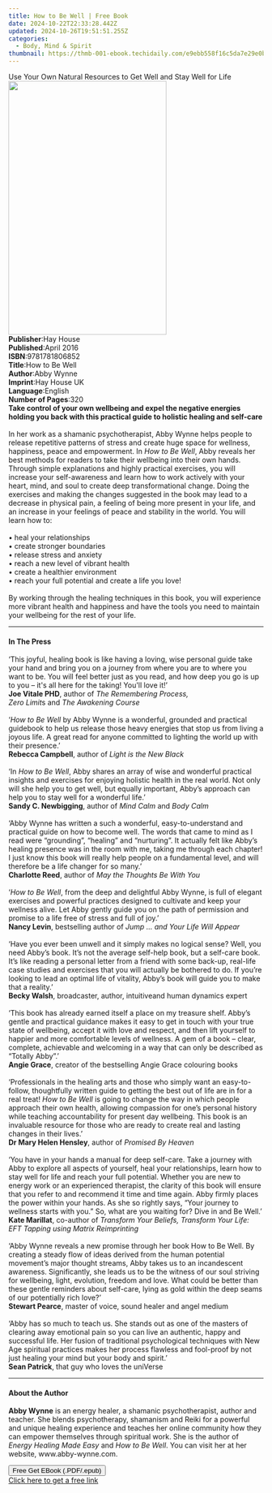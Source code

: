 ```yaml
---
title: How to Be Well | Free Book
date: 2024-10-22T22:33:28.442Z
updated: 2024-10-26T19:51:51.255Z
categories:
  - Body, Mind & Spirit
thumbnail: https://thmb-001-ebook.techidaily.com/e9ebb558f16c5da7e29e0b2fd0b6406c7eeaba7ec130c303642d63e1e5b6120b.jpg
---
```

<main id="book-container">
  <div class="flex flex-col">
    <div class="book-brief flex-1 py-6 px-4 sm:p-6 md:py-10 md:px-8">
      <!-- brief-->
      <div class="book-brief-main">
        Use Your Own Natural Resources to Get Well and Stay Well for Life
      </div>
    </div>
    <div
      class="book-meta-info flex-1 grid gap-4 col-start-1 col-end-3 row-start-1 sm:mb-6 sm:grid-cols-4 lg:gap-6 lg:col-start-2 lg:row-end-6 lg:row-span-6 lg:mb-0"
    >
      <div
        class="book-meta-info-left place-content-center mt-4 p-4 text-sm leading-6 col-start-2 col-span-2 dark:text-slate-400"
      >
        <img
          class="w-full h-500 object-cover rounded-lg sm:h-255 sm:col-span-2 lg:col-span-full"
          src="https://img-001-ebook.techidaily.com/ddaebbb5909110790977430ec57c661080f7cb68b14f133667c4c29404fa281c.jpg"
          alt=""
          width="312"
          height="500"
        />
      </div>
      <div
        class="book-meta-info-right mt-2 col-start-1 row-start-2 col-span-3 self-center"
      >
        <!-- meta data  -->
        <div class="flex flex-col px-4 md:px-8">
          <div class="flex-1">
            <strong>Publisher</strong>:<span class="px-2">Hay House</span>
          </div>
          <div class="flex-1">
            <strong>Published</strong>:<span class="px-2">April 2016</span>
          </div>
          <div class="flex-1">
            <strong>ISBN</strong>:<span class="px-2">9781781806852</span>
          </div>
          <div class="flex-1">
            <strong>Title</strong>:<span class="px-2">How to Be Well</span>
          </div>
          <div class="flex-1">
            <strong>Author</strong>:<span class="px-2">Abby Wynne</span>
          </div>
          <div class="flex-1">
            <strong>Imprint</strong>:<span class="px-2">Hay House UK</span>
          </div>
          <div class="flex-1">
            <strong>Language</strong>:<span class="px-2">English</span>
          </div>
          <div class="flex-1">
            <strong>Number of Pages</strong>:<span class="px-2">320</span>
          </div>
        </div>
      </div>
    </div>
    <div class="book-description flex-1 py-6 px-4 sm:p-6 md:py-10 md:px-8">
      <div class="book-description-main">
        <div accordion-content="" id="description">
          <b
            >Take control of your own wellbeing and expel the negative energies
            holding you back with this practical guide to holistic healing and
            self-care </b
          ><br />
          &nbsp;<br />
          In her work as a shamanic psychotherapist, Abby Wynne helps people to
          release repetitive patterns of stress and create huge space for
          wellness, happiness, peace and empowerment. In&nbsp;<i
            >How to Be Well</i
          >, Abby reveals her best methods for readers to take their wellbeing
          into their own hands. Through simple explanations and highly practical
          exercises, you will increase your self-awareness and learn how to work
          actively with your heart, mind, and soul to create deep
          transformational change. Doing the exercises and making the changes
          suggested in the book may lead to a decrease in physical pain, a
          feeling of being more present in your life, and an increase in your
          feelings of peace and stability in the world. You will learn how
          to:<br /><br />
          • heal your relationships<br />
          •&nbsp;create stronger boundaries<br />
          •&nbsp;release stress and anxiety<br />
          •&nbsp;reach a new level of vibrant health<br />
          •&nbsp;create a healthier environment<br />
          •&nbsp;reach your full potential and create a life you love!<br /><br />
          By working through the healing techniques in this book, you will
          experience more vibrant health and happiness and have the tools you
          need to maintain your wellbeing for the rest of your life.
        </div>
        <div class="accordion-fader"></div>
      </div>
    </div>
    <div class="book-excerpts flex-1 py-6 px-4 sm:p-6 md:py-10 md:px-8">
      <!-- excerpts-->
      <div class="book-excerpts-main">
        <hr />
        <h4 class="placeholder placeholder-heading">
          <span>In The Press</span>
        </h4>
        <p>
          ‘This joyful, healing book is like having a loving, wise personal
          guide take your hand and bring you on a journey from where you are to
          where you want to be. You will feel better just as you read, and how
          deep you go is up to you – it's all here for the taking! You'll love
          it!’<br /><b>Joe Vitale&nbsp;PHD</b>, author&nbsp;of&nbsp;<i
            >The&nbsp;Remembering Process, Zero&nbsp;Limit</i
          >s&nbsp;and&nbsp;<i>The&nbsp;Awakening&nbsp;Course</i><br /><br />‘<i
            >How to Be Well</i
          >&nbsp;by Abby Wynne is a wonderful, grounded and practical guidebook
          to help us release those heavy energies that stop us from living a
          joyous life. A great read for anyone committed to lighting the world
          up with their presence.’&nbsp;<br /><b>Rebecca&nbsp;Campbell</b>,
          author&nbsp;of&nbsp;<i>Light&nbsp;is&nbsp;the&nbsp;New&nbsp;Black</i
          ><br /><br />‘In&nbsp;<i>How to Be Well</i>, Abby shares an array of
          wise and wonderful practical insights and exercises for enjoying
          holistic health in the real world. Not only will she help you to get
          well, but equally important, Abby’s approach can help you to stay well
          for a wonderful life.’<br /><b>Sandy&nbsp;C. Newbigging</b>,
          author&nbsp;of&nbsp;<i>Mind Calm&nbsp;</i>and&nbsp;<i
            >Body Calm&nbsp;</i
          ><br /><br />‘Abby Wynne has written a such a wonderful,
          easy-to-understand and practical guide on how to become well. The
          words that came to mind as I read were “grounding”, “healing” and
          “nurturing”. It actually felt like Abby’s healing presence was in the
          room with me, taking me through each chapter! I just know this book
          will really help people on a fundamental level, and will therefore be
          a life changer for so many.’<br /><b>Charlotte&nbsp;Reed</b>,
          author&nbsp;of&nbsp;<i
            >May&nbsp;the&nbsp;Thoughts&nbsp;Be&nbsp;With&nbsp;You</i
          ><br /><br />‘<i>How to Be Well</i>, from the deep and delightful Abby
          Wynne, is full of elegant exercises and powerful practices designed to
          cultivate and keep your wellness alive. Let Abby gently guide you on
          the path of permission and promise to a life free of stress and full
          of joy.’&nbsp;<br /><b>Nancy&nbsp;Levin</b>,
          bestselling&nbsp;author&nbsp;of&nbsp;<i
            >Jump&nbsp;... and&nbsp;Your&nbsp;Life&nbsp;Will&nbsp;Appear</i
          ><br /><br />‘Have you ever been unwell and it simply makes no logical
          sense? Well, you need Abby’s book. It’s not the average self-help
          book, but a self-care book. It’s like reading a personal letter from a
          friend with some back-up, real-life case studies and exercises that
          you will actually be bothered to do. If you’re looking to lead an
          optimal life of vitality, Abby’s book will guide you to make that a
          reality.’&nbsp;<br /><b>Becky&nbsp;Walsh</b>, broadcaster, author,
          intuitiveand&nbsp;human&nbsp;dynamics expert<br /><br />‘This book has
          already earned itself a place on my treasure shelf. Abby’s gentle and
          practical guidance makes it easy to get in touch with your true state
          of wellbeing, accept it with love and respect, and then lift yourself
          to happier and more comfortable levels of wellness. A gem of a book –
          clear, complete, achievable and welcoming in a way that can only be
          described as “Totally Abby”.’<br /><b>Angie&nbsp;Grace</b>,
          creator&nbsp;of&nbsp;the&nbsp;bestselling&nbsp;Angie&nbsp;Grace&nbsp;colouring&nbsp;books<br /><br />‘Professionals
          in the healing arts and those who simply want an easy-to-follow,
          thoughtfully written guide to getting the best out of life are in for
          a real treat!&nbsp;<i>How to Be Well</i>&nbsp;is going to change the
          way in which people approach their own health, allowing compassion for
          one’s personal history while teaching accountability for present day
          wellbeing. This book is an invaluable resource for those who are ready
          to create real and lasting changes in their lives.’<br /><b
            >Dr&nbsp;Mary&nbsp;Helen&nbsp;Hensley</b
          >, author&nbsp;of&nbsp;<i>Promised&nbsp;By&nbsp;Heaven</i
          ><br /><br />‘You have in your hands a manual for deep self-care. Take
          a journey with Abby to explore all aspects of yourself, heal your
          relationships, learn how to stay well for life and reach your full
          potential. Whether you are new to energy work or an experienced
          therapist, the clarity of this book will ensure that you refer to and
          recommend it time and time again. Abby firmly places the power within
          your hands. As she so rightly says, “Your journey to wellness starts
          with you.” So, what are you waiting for? Dive in and Be Well.’<br /><b
            >Kate&nbsp;Marillat</b
          >, co-author&nbsp;of&nbsp;<i
            >Transform&nbsp;Your&nbsp;Beliefs, Transform Your&nbsp;Life: EFT
            Tapping&nbsp;using Matrix&nbsp;Reimprinting</i
          ><br /><br />‘Abby Wynne reveals a new promise through her book How to
          Be Well. By creating a steady flow of ideas derived from the human
          potential movement’s major thought streams, Abby takes us to an
          incandescent awareness. Significantly, she leads us to be the witness
          of our soul striving for wellbeing, light, evolution, freedom and
          love. What could be better than these gentle reminders about
          self-care, lying as gold within the deep seams of our potentially rich
          love?’<br /><b>Stewart Pearce</b>, master&nbsp;of&nbsp;voice,
          sound&nbsp;healer&nbsp;and&nbsp;angel medium<br /><br />‘Abby has so
          much to teach us. She stands out as one of the masters of clearing
          away emotional pain so you can live an authentic, happy and successful
          life. Her fusion of traditional psychological techniques with New Age
          spiritual practices makes her process flawless and fool-proof by not
          just healing your mind but your body and spirit.’<br /><b
            >Sean Patrick</b
          >, that guy who loves&nbsp;the uniVerse
        </p>
      </div>
    </div>
    <div class="book-about-author flex-1 py-6 px-4 sm:p-6 md:py-10 md:px-8">
      <!-- about author-->
      <div class="book-main-author-main">
        <hr />
        <h4 class="placeholder placeholder-heading">
          <span>About the Author</span>
        </h4>
        <p>
          <b>Abby Wynne</b> is an energy healer, a shamanic psychotherapist,
          author and teacher. She blends psychotherapy, shamanism and Reiki for
          a powerful and unique healing experience and teaches her online
          community how they can empower themselves through spiritual work. She
          is the author of <i>Energy Healing Made Easy </i>and
          <i>How to Be Well</i>. You can visit her at her website,
          www.abby-wynne.com.
        </p>
      </div>
    </div>
    <div class="book-free-get flex-1 py-6 px-4 sm:p-6 md:py-10 md:px-8">
      <button
        id="btn-free-get"
        class="bg-blue-500 hover:bg-blue-700 text-white font-bold py-2 px-4 rounded"
      >
        Free Get EBook (.PDF/.epub)
      </button>
      <div id="countdown-display" class="px-2 text-lg mt-2"></div>
      <a
        id="free-link"
        class="hidden bg-blue-500 hover:bg-blue-700 text-white font-bold py-2 px-4 rounded"
        href="https://www.ebooks.com/en-us/book/96317484/how-to-be-well/abby-wynne/"
        target="_blank"
        >Click here to get a free link</a
      >
    </div>
    <script>
      let countdownTime = 0;
      let countdownInterval = null;
      document
        .getElementById('btn-free-get')
        .addEventListener('click', startCountdown);
      function startCountdown() {
        countdownTime = new Date().getTime() + 60000 * 3;
        countdownInterval = setInterval(updateCountdown, 1000);
        document.getElementById('btn-free-get').disabled = true;
        document
          .getElementById('btn-free-get')
          .classList.add('bg-gray-500', 'cursor-not-allowed');
      }
      function updateCountdown() {
        let currentTime = new Date().getTime();
        let timeLeft = countdownTime - currentTime;
        let secondsLeft = Math.floor(timeLeft / 1000);
        document.getElementById('countdown-display').innerHTML =
          `Remaining time: ${secondsLeft} seconds.`;
        if (secondsLeft <= 0) {
          clearInterval(countdownInterval);
          document.getElementById('btn-free-get').classList.add('hidden');
          document.getElementById('free-link').classList.remove('hidden');
          document.getElementById('countdown-display').innerHTML = '';
        }
      }
    </script>
  </div>
</main>

<ins class="adsbygoogle"
      style="display:block"
      data-ad-client="ca-pub-7571918770474297"
      data-ad-slot="8358498916"
      data-ad-format="auto"
      data-full-width-responsive="true"></ins>
    
